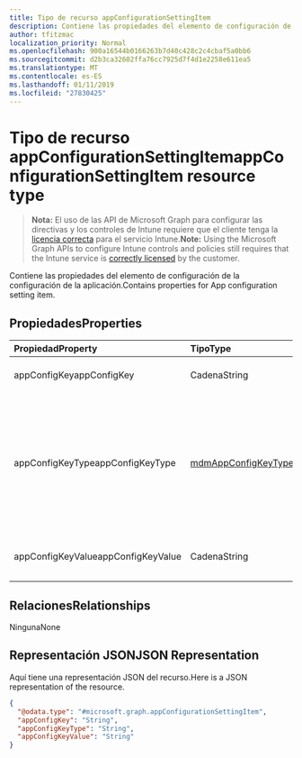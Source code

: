 ```yaml
---
title: Tipo de recurso appConfigurationSettingItem
description: Contiene las propiedades del elemento de configuración de la configuración de la aplicación.
author: tfitzmac
localization_priority: Normal
ms.openlocfilehash: 900a16544b0166263b7d40c428c2c4cbaf5a0bb6
ms.sourcegitcommit: d2b3ca32602ffa76cc7925d7f4d1e2258e611ea5
ms.translationtype: MT
ms.contentlocale: es-ES
ms.lasthandoff: 01/11/2019
ms.locfileid: "27830425"
---
```

# <a name="appconfigurationsettingitem-resource-type"></a><span data-ttu-id="e0812-103">Tipo de recurso appConfigurationSettingItem</span><span class="sxs-lookup"><span data-stu-id="e0812-103">appConfigurationSettingItem resource type</span></span>

> <span data-ttu-id="e0812-104">**Nota:** El uso de las API de Microsoft Graph para configurar las directivas y los controles de Intune requiere que el cliente tenga la [licencia correcta](https://go.microsoft.com/fwlink/?linkid=839381) para el servicio Intune.</span><span class="sxs-lookup"><span data-stu-id="e0812-104">**Note:** Using the Microsoft Graph APIs to configure Intune controls and policies still requires that the Intune service is [correctly licensed](https://go.microsoft.com/fwlink/?linkid=839381) by the customer.</span></span>

<span data-ttu-id="e0812-105">Contiene las propiedades del elemento de configuración de la configuración de la aplicación.</span><span class="sxs-lookup"><span data-stu-id="e0812-105">Contains properties for App configuration setting item.</span></span>
## <a name="properties"></a><span data-ttu-id="e0812-106">Propiedades</span><span class="sxs-lookup"><span data-stu-id="e0812-106">Properties</span></span>
|<span data-ttu-id="e0812-107">Propiedad</span><span class="sxs-lookup"><span data-stu-id="e0812-107">Property</span></span>|<span data-ttu-id="e0812-108">Tipo</span><span class="sxs-lookup"><span data-stu-id="e0812-108">Type</span></span>|<span data-ttu-id="e0812-109">Descripción</span><span class="sxs-lookup"><span data-stu-id="e0812-109">Description</span></span>|
|:---|:---|:---|
|<span data-ttu-id="e0812-110">appConfigKey</span><span class="sxs-lookup"><span data-stu-id="e0812-110">appConfigKey</span></span>|<span data-ttu-id="e0812-111">Cadena</span><span class="sxs-lookup"><span data-stu-id="e0812-111">String</span></span>|<span data-ttu-id="e0812-112">Clave de configuración de la aplicación.</span><span class="sxs-lookup"><span data-stu-id="e0812-112">app configuration key.</span></span>|
|<span data-ttu-id="e0812-113">appConfigKeyType</span><span class="sxs-lookup"><span data-stu-id="e0812-113">appConfigKeyType</span></span>|[<span data-ttu-id="e0812-114">mdmAppConfigKeyType</span><span class="sxs-lookup"><span data-stu-id="e0812-114">mdmAppConfigKeyType</span></span>](../resources/intune-apps-mdmappconfigkeytype.md)|<span data-ttu-id="e0812-115">Tipo de clave de configuración de la aplicación.</span><span class="sxs-lookup"><span data-stu-id="e0812-115">app configuration key type.</span></span> <span data-ttu-id="e0812-116">Los valores posibles son: `stringType`, `integerType`, `realType`, `booleanType` y `tokenType`.</span><span class="sxs-lookup"><span data-stu-id="e0812-116">Possible values are: `stringType`, `integerType`, `realType`, `booleanType`, `tokenType`.</span></span>|
|<span data-ttu-id="e0812-117">appConfigKeyValue</span><span class="sxs-lookup"><span data-stu-id="e0812-117">appConfigKeyValue</span></span>|<span data-ttu-id="e0812-118">Cadena</span><span class="sxs-lookup"><span data-stu-id="e0812-118">String</span></span>|<span data-ttu-id="e0812-119">Valor de clave de configuración de la aplicación.</span><span class="sxs-lookup"><span data-stu-id="e0812-119">app configuration key value.</span></span>|

## <a name="relationships"></a><span data-ttu-id="e0812-120">Relaciones</span><span class="sxs-lookup"><span data-stu-id="e0812-120">Relationships</span></span>
<span data-ttu-id="e0812-121">Ninguna</span><span class="sxs-lookup"><span data-stu-id="e0812-121">None</span></span>
## <a name="json-representation"></a><span data-ttu-id="e0812-122">Representación JSON</span><span class="sxs-lookup"><span data-stu-id="e0812-122">JSON Representation</span></span>
<span data-ttu-id="e0812-123">Aquí tiene una representación JSON del recurso.</span><span class="sxs-lookup"><span data-stu-id="e0812-123">Here is a JSON representation of the resource.</span></span>
<!-- {
  "blockType": "resource",
  "@odata.type": "microsoft.graph.appConfigurationSettingItem"
}
-->
``` json
{
  "@odata.type": "#microsoft.graph.appConfigurationSettingItem",
  "appConfigKey": "String",
  "appConfigKeyType": "String",
  "appConfigKeyValue": "String"
}
```



